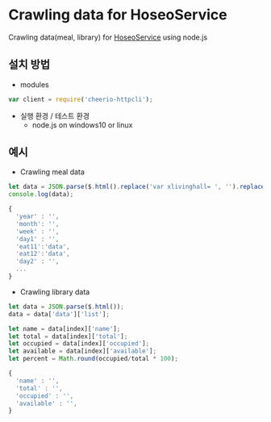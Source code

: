 # Crawling data for HoseoService

Crawling data(meal, library) for [HoseoService](https://github.com/Xenia101/HoseoService-on-Kakao-ch) using node.js

## 설치 방법

- modules
```javascript 
var client = require('cheerio-httpcli');
``` 

- 실행 환경 / 테스트 환경
  - node.js on windows10 or linux
  
## 예시

- Crawling meal data

```javascript
let data = JSON.parse($.html().replace('var xlivinghall= ', '').replace(';', ''));
console.log(data);
```

```javascript
{
  'year' : '',
  'month': '',
  'week' : '',
  'day1' : '',
  'eat11':'data',
  'eat12':'data',
  'day2' : '',
  ...
}
```

- Crawling library data

```javascript
let data = JSON.parse($.html());
data = data['data']['list'];

let name = data[index]['name'];
let total = data[index]['total'];
let occupied = data[index]['occupied'];
let available = data[index]['available'];
let percent = Math.round(occupied/total * 100);
```

```javascript
{
  'name' : '',
  'total' : '',
  'occupied' : '',
  'available' : '',
}
```
